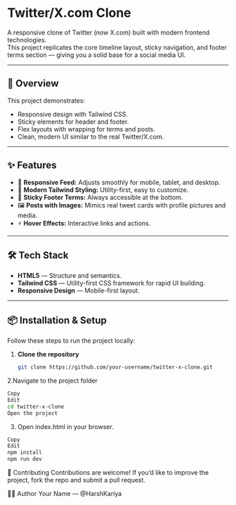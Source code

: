 # Twitter/X.com Clone

A responsive clone of Twitter (now X.com) built with modern frontend technologies.  
This project replicates the core timeline layout, sticky navigation, and footer terms section — giving you a solid base for a social media UI.

---

## 🚀 Overview

This project demonstrates:
- Responsive design with Tailwind CSS.
- Sticky elements for header and footer.
- Flex layouts with wrapping for terms and posts.
- Clean, modern UI similar to the real Twitter/X.com.

---

## ✨ Features

- 📱 **Responsive Feed:** Adjusts smoothly for mobile, tablet, and desktop.
- 🎨 **Modern Tailwind Styling:** Utility-first, easy to customize.
- 📌 **Sticky Footer Terms:** Always accessible at the bottom.
- 🖼️ **Posts with Images:** Mimics real tweet cards with profile pictures and media.
- ⚡ **Hover Effects:** Interactive links and actions.

---

## 🛠️ Tech Stack

- **HTML5** — Structure and semantics.
- **Tailwind CSS** — Utility-first CSS framework for rapid UI building.
- **Responsive Design** — Mobile-first layout.

---

## 📦 Installation & Setup

Follow these steps to run the project locally:

1. **Clone the repository**
   ```bash
   git clone https://github.com/your-username/twitter-x-clone.git

2.Navigate to the project folder
```bash
Copy
Edit
cd twitter-x-clone
Open the project
```
3. Open index.html in your browser.
```bash
Copy
Edit
npm install
npm run dev
```

🤝 Contributing
Contributions are welcome!
If you’d like to improve the project, fork the repo and submit a pull request.

👨‍💻 Author
Your Name — @HarshKariya
